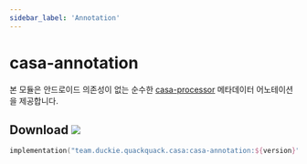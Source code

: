 ```yaml
---
sidebar_label: 'Annotation'
---
```


# casa-annotation 
 
본 모듈은 안드로이드 의존성이 없는 순수한 [casa-processor](04-processor.md) 메타데이터 어노테이션을 제공합니다.

## Download ![](https://img.shields.io/maven-central/v/team.duckie.quackquack.casa/casa-annotation?style=flat-square)

```kotlin
implementation("team.duckie.quackquack.casa:casa-annotation:${version}")
```